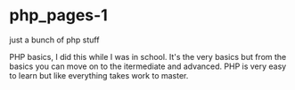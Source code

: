 # php_pages-1
just a bunch of php stuff

PHP basics, I did this while I was in school. It's the very basics but from the basics you
can move on to the itermediate and advanced.
PHP is very easy to learn but like everything takes work to master.
